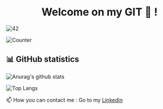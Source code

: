 <h1 align="center">Welcome on my GIT 👋 !</h1>

![42](https://badgen.net/badge/Born2Code/abeaugra/green?cache=86400&icon=https://meta.intra.42.fr/assets/42_logo-7dfc9110a5319a308863b96bda33cea995046d1731cebb735e41b16255106c12.svg)

![Counter](https://komarev.com/ghpvc/?username=axelbgds&color=green)

<html lang="en">

<head>

<meta charset="utf-8">

<meta name="viewport" content="width=device-width, initial-scale=1">

<link href="https://cdn.jsdelivr.net/npm/bootstrap@5.1.0/dist/css/bootstrap.min.css" rel="stylesheet" integrity="sha384-KyZXEAg3QhqLMpG8r+8fhAXLRk2vvoC2f3B09zVXn8CA5QIVfZOJ3BCsw2P0p/We" crossorigin="anonymous">

</head>  

</html>

## 📊 GitHub statistics

![Anurag's github stats](https://github-readme-stats.vercel.app/api?username=axelbgds)

![Top Langs](https://github-readme-stats.vercel.app/api/top-langs/?username=axelbgds&layout=compact)

📫 How you can contact me : Go to my <a href="https://www.linkedin.com/in/axelbgds/">Linkedin</a>
